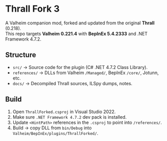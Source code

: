 # Thrall Fork 3

A Valheim companion mod, forked and updated from the original **Thrall** (0.218).  
This repo targets **Valheim 0.221.4** with **BepInEx 5.4.2333** and .NET Framework 4.7.2.

## Structure
- `src/` → Source code for the plugin (C# .NET 4.7.2 Class Library).
- `references/` → DLLs from Valheim `/Managed/`, BepInEx `/core/`, Jotunn, etc.
- `docs/` → Decompiled Thrall sources, ILSpy dumps, notes.

## Build
1. Open `ThrallForked.csproj` in Visual Studio 2022.
2. Make sure `.NET Framework 4.7.2` dev pack is installed.
3. Update `<HintPath>` references in the `.csproj` to point into `/references/`.
4. Build → copy DLL from `bin/Debug` into `Valheim/BepInEx/plugins/ThrallForked/`.
